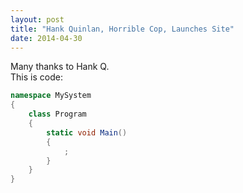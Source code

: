 ```yaml
---
layout: post
title: "Hank Quinlan, Horrible Cop, Launches Site"
date: 2014-04-30
---
```


Many thanks to Hank Q.
<br>
This is code:
<br>
```csharp
namespace MySystem
{
    class Program
    {
        static void Main()
        {
            ;
        }
    }
}
```
